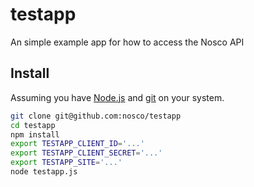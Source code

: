 # testapp

An simple example app for how to access the Nosco API

## Install

Assuming you have [Node.js](https://nodejs.org) and
[git](https://git-scm.com/downloads) on your system.

```bash
git clone git@github.com:nosco/testapp
cd testapp
npm install
export TESTAPP_CLIENT_ID='...'
export TESTAPP_CLIENT_SECRET='...'
export TESTAPP_SITE='...'
node testapp.js
```
